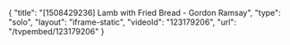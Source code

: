 {
    "title": "[1508429236] Lamb with Fried Bread - Gordon Ramsay",
    "type": "solo",
    "layout": "iframe-static",
    "videoId": "123179206",
    "url": "\/tvpembed\/123179206"
}